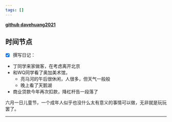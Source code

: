 ```yaml
---
tags: []
---
```

[**github davehuang2021**](https://github.com/davehuang2021)
## 时间节点

- [x] 撰写日记：

- 丁同学来家做客，在考虑离开北京
- 和WQ同学看了奥加美术馆，
	- 亮马河的午后很休闲，人很多，但天气一般般
	- 晚上看了天鹅湖
- 商业贷款今年再次扣款，降杠杆告一段落了

六月一日儿童节，一个成年人似乎也没什么太有意义的事情可以做，无非就是玩玩罢了。



---
